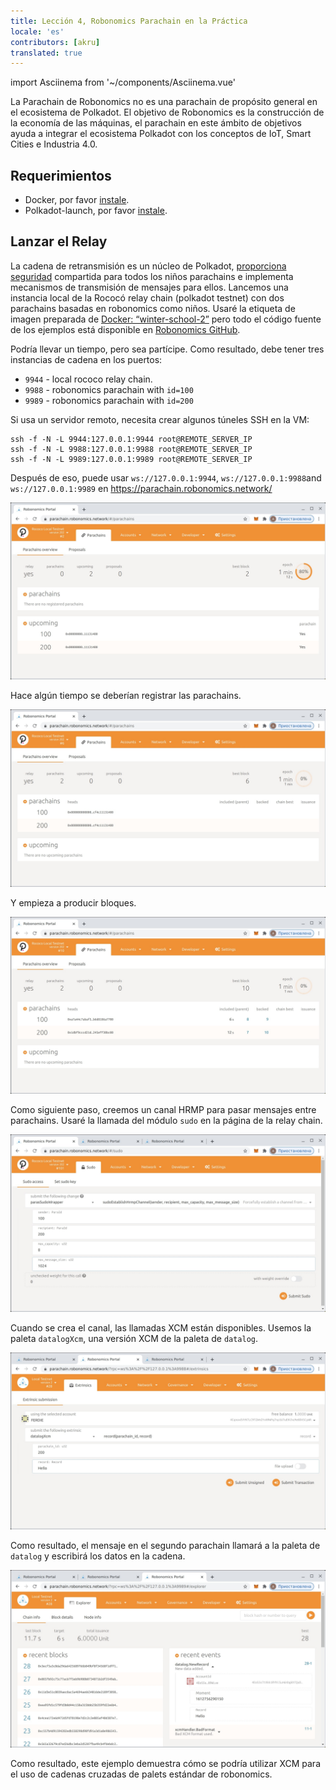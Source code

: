```yaml
---
title: Lección 4, Robonomics Parachain en la Práctica 
locale: 'es' 
contributors: [akru]
translated: true
---
```

import Asciinema from '~/components/Asciinema.vue'

La Parachain de Robonomics no es una parachain de propósito general en el ecosistema de Polkadot. El objetivo de Robonomics es la construcción de la economía de las máquinas, el parachain en este ámbito de objetivos ayuda a integrar el ecosistema Polkadot con los conceptos de IoT, Smart Cities e Industria 4.0.

## Requerimientos

* Docker, por favor [instale](https://docs.docker.com/engine/install/).
* Polkadot-launch, por favor [instale](https://github.com/paritytech/polkadot-launch#install).

## Lanzar el Relay

La cadena de retransmisión es un núcleo de Polkadot, [proporciona seguridad](https://wiki.polkadot.network/docs/en/learn-security) compartida para todos los niños parachains e implementa mecanismos de transmisión de mensajes para ellos. Lancemos una instancia local de la Rococó relay chain (polkadot testnet) con dos parachains basadas en robonomics como niños. Usaré la etiqueta de imagen preparada de [Docker: “winter-school-2”](https://hub.docker.com/layers/robonomics/robonomics/winter-school-2/images/sha256-92f4795262f3ded3e6a153999d2777c4009106a7d37fd29969ebf1c3a262dc85?context=explore) pero todo el código fuente de los ejemplos está disponible en [Robonomics GitHub](https://github.com/airalab/robonomics/tree/master/scripts/polkadot-launch).

<Asciinema vid="419Jrg22ziFfMFPZlh2WtiLvg"/>

Podría llevar un tiempo, pero sea partícipe. Como resultado, debe tener tres instancias de cadena en los puertos:

* `9944` - local rococo relay chain.
* `9988` - robonomics parachain with `id=100`
* `9989` - robonomics parachain with `id=200`

Si usa un servidor remoto, necesita crear algunos túneles SSH en la VM:
```
ssh -f -N -L 9944:127.0.0.1:9944 root@REMOTE_SERVER_IP
ssh -f -N -L 9988:127.0.0.1:9988 root@REMOTE_SERVER_IP
ssh -f -N -L 9989:127.0.0.1:9989 root@REMOTE_SERVER_IP
```
Después de eso, puede usar `ws://127.0.0.1:9944`, `ws://127.0.0.1:9988`and `ws://127.0.0.1:9989` en https://parachain.robonomics.network/

![relay](./images/ws_lesson4/upcoming.jpg)

Hace algún tiempo se deberían registrar las parachains.

![relay2](./images/ws_lesson4/parachains.jpg)

Y empieza a producir bloques.

![relay3](./images/ws_lesson4/parachains2.jpg)

Como siguiente paso, creemos un canal HRMP para pasar mensajes entre parachains. Usaré la llamada del módulo `sudo` en la página de la relay chain.

![hrmp](./images/ws_lesson4/hrmp.jpg)

Cuando se crea el canal, las llamadas XCM están disponibles. Usemos la paleta `datalogXcm`, una versión XCM de la paleta de `datalog`.

![datalogXcmSend](./images/ws_lesson4/datalogXcmSend.jpg)

Como resultado, el mensaje en el segundo parachain llamará a la paleta de `datalog` y escribirá los datos en la cadena.

![datalogXcmRecv](./images/ws_lesson4/datalogXcmRecv.jpg)

Como resultado, este ejemplo demuestra cómo se podría utilizar XCM para el uso de cadenas cruzadas de palets estándar de robonomics.
